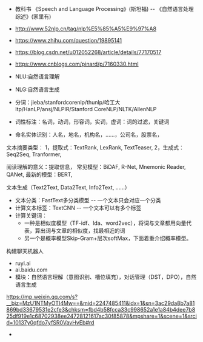 - 教科书 《Speech and Language Processing》(斯坦福) -- 《自然语言处理综述》(家里有)
- http://www.52nlp.cn/tag/nlp%E5%85%A5%E9%97%A8
- https://www.zhihu.com/question/19895141
- https://blog.csdn.net/u012052268/article/details/77170517
- https://www.cnblogs.com/pinard/p/7160330.html


- NLU:自然语言理解
- NLG:自然语言生成

- 分词：jieba/stanfordcorenlp/thunlp/哈工大ltp/HanLP/ansj/NLPIR/Stanford CoreNLP/NLTK/AllenNLP
- 词性标注：名词，动词，形容词，实词，虚词：词的过滤，关键词
- 命名实体识别：人名，地名，机构名，……，公司名，股票名，

文本摘要类型：
1，提取式：TextRank, LexRank, TextTeaser,
2，生成式：Seq2Seq, Tranformer,

阅读理解的意义：提取信息，
常见模型：BiDAF, R-Net, Mnemonic Reader, QANet, 
最新的模型：BERT,

文本生成（Text2Text, Data2Text, Info2Text, ……）

- 文本分类：FastText多分类模型   -- 一个文本只会对应一个分类
- 计算文本标签：TextCNN -- 一个文本可以有多个标签
- 计算关键词：
    - 一种是相似度模型（TF-idf、lda、word2vec），将词与文章都用向量代表，算出词与文章的相似度，找最相近的词
    - 另一个是概率模型Skip-Gram+层次softMax，下面着重介绍概率模型。

构建聊天机器人
- ruyi.ai
- ai.baidu.com
- 模块：自然语言理解（意图识别、槽位填充），对话管理（DST，DPO），自然语言生成

https://mp.weixin.qq.com/s?__biz=MzU1NTMyOTI4Mw==&mid=2247485411&idx=1&sn=3ac29da8b7a81869bd33679531e2cfe3&chksm=fbd4b58fcca33c998652a1e1a84b4dee7b825df919e1c68702938ee24728121617ac30f85878&mpshare=1&scene=1&srcid=10137y0qfdo7yfSR0VavHvEb#rd


- 